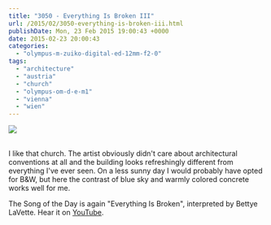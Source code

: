 ```yaml
---
title: "3050 - Everything Is Broken III"
url: /2015/02/3050-everything-is-broken-iii.html
publishDate: Mon, 23 Feb 2015 19:00:43 +0000
date: 2015-02-23 20:00:43
categories: 
  - "olympus-m-zuiko-digital-ed-12mm-f2-0"
tags: 
  - "architecture"
  - "austria"
  - "church"
  - "olympus-om-d-e-m1"
  - "vienna"
  - "wien"
---
```

<div class="container">
<div class="center"><a target="_blank" href="https://d25zfm9zpd7gm5.cloudfront.net/1200x1200/2015/20150215_125147_lr.jpg"><img src="https://d25zfm9zpd7gm5.cloudfront.net/0600x0600/2015/20150215_125147_lr.jpg" /></a></div>
</div>
<br />

I like that church. The artist obviously didn't care about architectural conventions at all and the building looks refreshingly different from everything I've ever seen. On a less sunny day I would probably have opted for B&amp;W, but here the contrast of blue sky and warmly colored concrete works well for me.

The Song of the Day is again "Everything Is Broken", interpreted by Bettye LaVette. Hear it on <a href="https://www.youtube.com/watch?v=DAoRejeFSfU" target="_blank">YouTube</a>.

